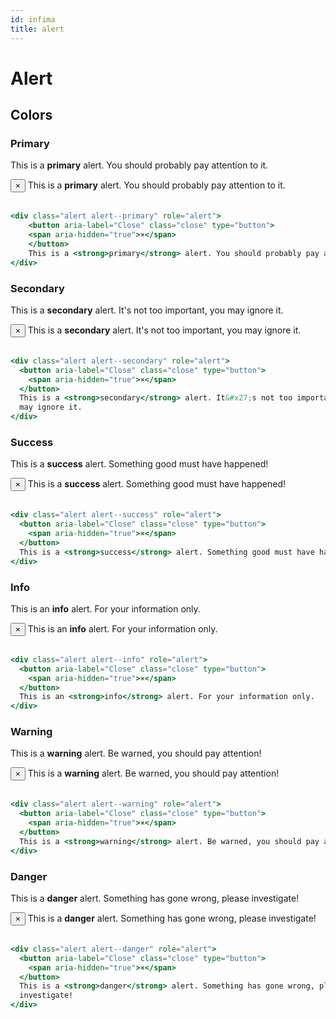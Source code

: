 ```yaml
---
id: infima
title: alert
---
```


# Alert

## Colors[](https://infima.dev/docs/components/alert#colors)

### Primary[](https://infima.dev/docs/components/alert#primary)

This is a **primary** alert. You should probably pay attention to it.

<div class="alert alert--primary" role="alert">
    <button aria-label="Close" class="close" type="button">
    <span aria-hidden="true">×</span>
    </button>
    This is a <strong>primary</strong> alert. You should probably pay attention to it.
</div>

<br />

```jsx
<div class="alert alert--primary" role="alert">
    <button aria-label="Close" class="close" type="button">
    <span aria-hidden="true">×</span>
    </button>
    This is a <strong>primary</strong> alert. You should probably pay attention to it.
</div>
```

### Secondary[](https://infima.dev/docs/components/alert#secondary)

This is a **secondary** alert. It's not too important, you may ignore it.

 <div class="alert alert--secondary" role="alert">
  <button aria-label="Close" class="close" type="button">
    <span aria-hidden="true">×</span>
  </button>
  This is a <strong>secondary</strong> alert. It&#x27;s not too important, you
  may ignore it.
</div>
<br />

```jsx
<div class="alert alert--secondary" role="alert">
  <button aria-label="Close" class="close" type="button">
    <span aria-hidden="true">×</span>
  </button>
  This is a <strong>secondary</strong> alert. It&#x27;s not too important, you
  may ignore it.
</div>
```

### Success[](https://infima.dev/docs/components/alert#success)

This is a **success** alert. Something good must have happened!

<div class="alert alert--success" role="alert">
  <button aria-label="Close" class="close" type="button">
    <span aria-hidden="true">×</span>
  </button>
  This is a <strong>success</strong> alert. Something good must have happened!
</div>
<br />

```jsx
<div class="alert alert--success" role="alert">
  <button aria-label="Close" class="close" type="button">
    <span aria-hidden="true">×</span>
  </button>
  This is a <strong>success</strong> alert. Something good must have happened!
</div>
```

### Info[](https://infima.dev/docs/components/alert#info)

This is an **info** alert. For your information only.

<div class="alert alert--info" role="alert">
  <button aria-label="Close" class="close" type="button">
    <span aria-hidden="true">×</span>
  </button>
  This is an <strong>info</strong> alert. For your information only.
</div>
<br />

```jsx
<div class="alert alert--info" role="alert">
  <button aria-label="Close" class="close" type="button">
    <span aria-hidden="true">×</span>
  </button>
  This is an <strong>info</strong> alert. For your information only.
</div>
```

### Warning[](https://infima.dev/docs/components/alert#warning)

This is a **warning** alert. Be warned, you should pay attention!

<div class="alert alert--warning" role="alert">
  <button aria-label="Close" class="close" type="button">
    <span aria-hidden="true">×</span>
  </button>
  This is a <strong>warning</strong> alert. Be warned, you should pay attention!
</div>
<br />

```jsx
<div class="alert alert--warning" role="alert">
  <button aria-label="Close" class="close" type="button">
    <span aria-hidden="true">×</span>
  </button>
  This is a <strong>warning</strong> alert. Be warned, you should pay attention!
</div>
```

### Danger[](https://infima.dev/docs/components/alert#danger "Direct link to heading")

This is a **danger** alert. Something has gone wrong, please investigate!

<div class="alert alert--danger" role="alert">
    <button aria-label="Close" class="close" type="button">
    <span aria-hidden="true">×</span>
    </button>
    This is a <strong>danger</strong> alert. Something has gone wrong, please investigate!
</div> 
<br />

```jsx
<div class="alert alert--danger" role="alert">
  <button aria-label="Close" class="close" type="button">
    <span aria-hidden="true">×</span>
  </button>
  This is a <strong>danger</strong> alert. Something has gone wrong, please
  investigate!
</div>
```